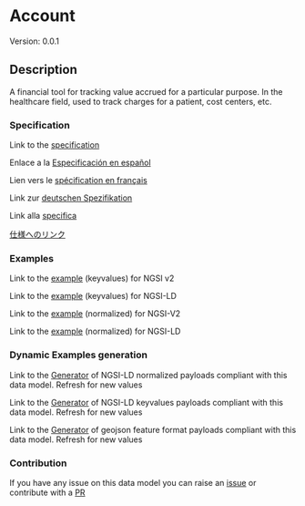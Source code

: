 # Account
Version: 0.0.1

## Description 

A financial tool for tracking value accrued for a particular purpose.  In the healthcare field, used to track charges for a patient, cost centers, etc.
### Specification

Link to the [specification](https://github.com/smart-data-models/dataModel.Hl7/blob/master/Account/doc/spec.md)

Enlace a la [Especificación en español](https://github.com/smart-data-models/dataModel.Hl7/blob/master/Account/doc/spec_ES.md)

Lien vers le [spécification en français](https://github.com/smart-data-models/dataModel.Hl7/blob/master/Account/doc/spec_FR.md)

Link zur [deutschen Spezifikation](https://github.com/smart-data-models/dataModel.Hl7/blob/master/Account/doc/spec_DE.md)

Link alla [specifica](https://github.com/smart-data-models/dataModel.Hl7/blob/master/Account/doc/spec_IT.md)

[仕様へのリンク](https://github.com/smart-data-models/dataModel.Hl7/blob/master/Account/doc/spec_JA.md)
### Examples

Link to the [example](https://smart-data-models.github.io/dataModel.Hl7/Account/examples/example.json) (keyvalues) for NGSI v2

Link to the [example](https://smart-data-models.github.io/dataModel.Hl7/Account/examples/example.jsonld) (keyvalues) for NGSI-LD

Link to the [example](https://smart-data-models.github.io/dataModel.Hl7/Account/examples/example-normalized.json) (normalized) for NGSI-V2

Link to the [example](https://smart-data-models.github.io/dataModel.Hl7/Account/examples/example-normalized.jsonld) (normalized) for NGSI-LD
### Dynamic Examples generation

Link to the [Generator](https://smartdatamodels.org/extra/ngsi-ld_generator.php?schemaUrl=https://raw.githubusercontent.com/smart-data-models/dataModel.Hl7/master/Account/schema.json&email=info@smartdatamodels.org) of NGSI-LD normalized payloads compliant with this data model. Refresh for new values

Link to the [Generator](https://smartdatamodels.org/extra/ngsi-ld_generator_keyvalues.php?schemaUrl=https://raw.githubusercontent.com/smart-data-models/dataModel.Hl7/master/Account/schema.json&email=info@smartdatamodels.org) of NGSI-LD keyvalues payloads compliant with this data model. Refresh for new values

Link to the [Generator](https://smartdatamodels.org/extra/geojson_features_generator.php?schemaUrl=https://raw.githubusercontent.com/smart-data-models/dataModel.Hl7/master/Account/schema.json&email=info@smartdatamodels.org) of geojson feature format payloads compliant with this data model. Refresh for new values
### Contribution

 If you have any issue on this data model you can raise an [issue](https://github.com/smart-data-models/dataModel.Hl7/issues)  or contribute with a [PR](https://github.com/smart-data-models/dataModel.Hl7/pulls)